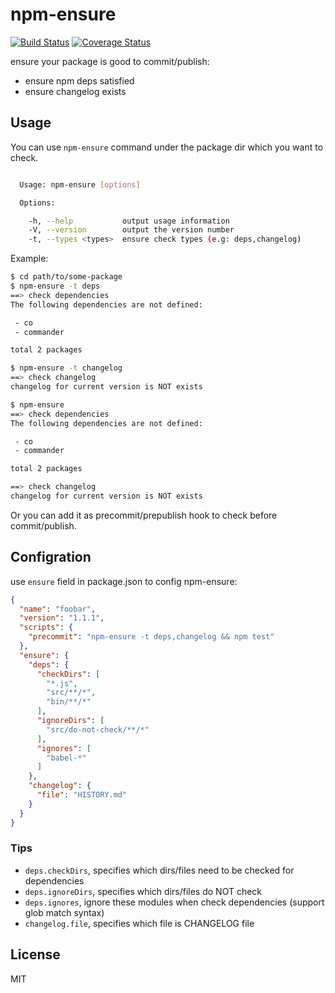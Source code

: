 # npm-ensure

[![Build Status](https://travis-ci.org/yibn2008/npm-ensure.svg?branch=master)](https://travis-ci.org/yibn2008/npm-ensure)
[![Coverage Status](https://coveralls.io/repos/github/yibn2008/npm-ensure/badge.svg)](https://coveralls.io/github/yibn2008/npm-ensure)

ensure your package is good to commit/publish:

- ensure npm deps satisfied
- ensure changelog exists

## Usage

You can use `npm-ensure` command under the package dir which you want to check.

```bash

  Usage: npm-ensure [options]

  Options:

    -h, --help           output usage information
    -V, --version        output the version number
    -t, --types <types>  ensure check types (e.g: deps,changelog)

```

Example:

```bash
$ cd path/to/some-package
$ npm-ensure -t deps
==> check dependencies
The following dependencies are not defined:

 - co
 - commander

total 2 packages

$ npm-ensure -t changelog
==> check changelog
changelog for current version is NOT exists

$ npm-ensure
==> check dependencies
The following dependencies are not defined:

 - co
 - commander

total 2 packages

==> check changelog
changelog for current version is NOT exists

```

Or you can add it as precommit/prepublish hook to check before commit/publish.

## Configration

use `ensure` field in package.json to config npm-ensure:

```json
{
  "name": "foobar",
  "version": "1.1.1",
  "scripts": {
    "precommit": "npm-ensure -t deps,changelog && npm test"
  },
  "ensure": {
    "deps": {
      "checkDirs": [
        "*.js",
        "src/**/*",
        "bin/**/*"
      ],
      "ignoreDirs": [
        "src/do-not-check/**/*"
      ],
      "ignores": [
        "babel-*"
      ]
    },
    "changelog": {
      "file": "HISTORY.md"
    }
  }
}
```

### Tips

- `deps.checkDirs`, specifies which dirs/files need to be checked for dependencies
- `deps.ignoreDirs`, specifies which dirs/files do NOT check
- `deps.ignores`, ignore these modules when check dependencies (support glob match syntax)
- `changelog.file`, specifies which file is CHANGELOG file

## License

MIT

